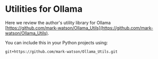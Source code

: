 # Utilities for Ollama

Here we review the author's utility library for Ollama [https://github.com/mark-watson/Ollama_Utils](https://github.com/mark-watson/Ollama_Utils).

You can include this in your Python projects using:

```
git+https://github.com/mark-watson/Ollama_Utils.git
```


